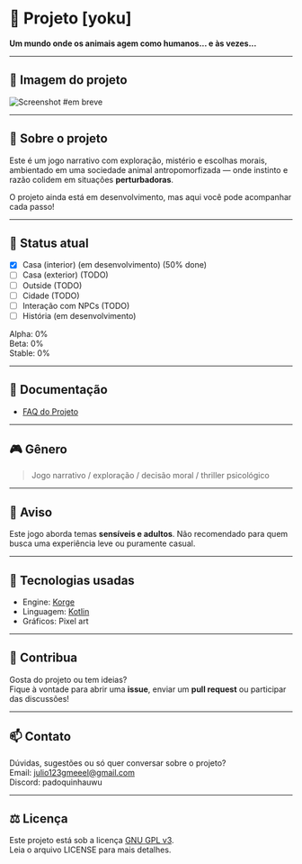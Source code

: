 # 🐾 Projeto [yoku]

**Um mundo onde os animais agem como humanos... e às vezes...**

---

## 📸 Imagem do projeto
![Screenshot](assets/preview.gif)
#em breve

---

## 🧠 Sobre o projeto

Este é um jogo narrativo com exploração, mistério e escolhas morais, ambientado em uma sociedade animal antropomorfizada — onde instinto e razão colidem em situações **perturbadoras**.

O projeto ainda está em desenvolvimento, mas aqui você pode acompanhar cada passo!

---

## 🚧 Status atual

- [x] Casa (interior) (em desenvolvimento) (50% done)
- [ ] Casa (exterior) (TODO)
- [ ] Outside (TODO)
- [ ] Cidade (TODO)
- [ ] Interação com NPCs (TODO)
- [ ] História (em desenvolvimento)

Alpha: 0%  
Beta: 0%  
Stable: 0%

---

## 📄 Documentação

- [FAQ do Projeto](https://squirrel-gamess.github.io/yoku-website/)

---

## 🎮 Gênero

> Jogo narrativo / exploração / decisão moral / thriller psicológico

---

## 🧪 Aviso

Este jogo aborda temas **sensíveis e adultos**. Não recomendado para quem busca uma experiência leve ou puramente casual.

---

## 🔧 Tecnologias usadas

- Engine: [Korge](https://korge.org/)
- Linguagem: [Kotlin](https://kotlinlang.org/)
- Gráficos: Pixel art

---

## 🐾 Contribua

Gosta do projeto ou tem ideias?  
Fique à vontade para abrir uma **issue**, enviar um **pull request** ou participar das discussões!

---

## 📫 Contato

Dúvidas, sugestões ou só quer conversar sobre o projeto?  
Email: julio123gmeeel@gmail.com  
Discord: padoquinhauwu

---

## ⚖️ Licença

Este projeto está sob a licença [GNU GPL v3](LICENSE).  
Leia o arquivo LICENSE para mais detalhes.
